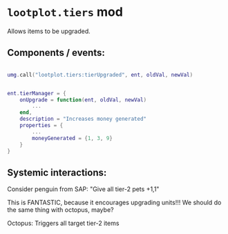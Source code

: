 

# `lootplot.tiers` mod
Allows items to be upgraded.


## Components / events:
```lua

umg.call("lootplot.tiers:tierUpgraded", ent, oldVal, newVal)


ent.tierManager = {
    onUpgrade = function(ent, oldVal, newVal)
        ...
    end,
    description = "Increases money generated"
    properties = {
        ...
        moneyGenerated = {1, 3, 9}
    }
}
```


## Systemic interactions:

Consider penguin from SAP:
"Give all tier-2 pets +1,1"

This is FANTASTIC, because it encourages upgrading units!!!
We should do the same thing with octopus, maybe?

Octopus:
Triggers all target tier-2 items

